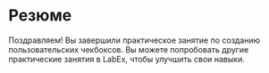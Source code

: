 # Резюме

Поздравляем! Вы завершили практическое занятие по созданию пользовательских чекбоксов. Вы можете попробовать другие практические занятия в LabEx, чтобы улучшить свои навыки.
